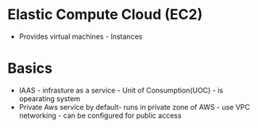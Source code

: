 # Elastic Compute Cloud (EC2)
* Provides virtual machines - Instances
# Basics
* IAAS - infrasture as a service - Unit of Consumption(UOC) - is opearating system
* Private Aws service by default- runs in private zone of AWS  - use VPC networking - can be configured for public access
